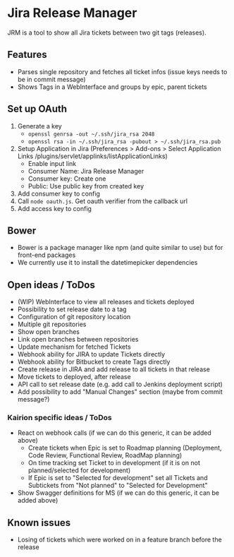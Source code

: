 # Jira Release Manager

JRM is a tool to show all Jira tickets between two git tags (releases).

## Features

* Parses single repository and fetches all ticket infos (issue keys needs to be in commit message)
* Shows Tags in a WebInterface and groups by epic, parent tickets

## Set up OAuth

1. Generate a key
   * `openssl genrsa -out ~/.ssh/jira_rsa 2048`
   * `openssl rsa -in ~/.ssh/jira_rsa -pubout > ~/.ssh/jira_rsa.pub`
2. Setup Application in Jira (Preferences > Add-ons > Select Application Links /plugins/servlet/applinks/listApplicationLinks)
   * Enable input link
   * Consumer Name: Jira Release Manager
   * Consumer key: Create one
   * Public: Use public key from created key
3. Add consumer key to config
4. Call `node oauth.js`. Get oauth verifier from the callback url
5. Add access key to config

## Bower

* Bower is a package manager like npm (and quite similar to use) but for front-end packages
* We currently use it to install the datetimepicker dependencies

## Open ideas / ToDos

* (WIP) WebInterface to view all releases and tickets deployed
* Possibility to set release date to a tag
* Configuration of git repository location
* Multiple git repositories
* Show open branches
* Link open branches between repositories
* Update mechanism for fetched Tickets
* Webhook ability for JIRA to update Tickets directly
* Webhook ability for Bitbucket to create Tags directly
* Create release in JIRA and add release to all tickets in that release
* Move tickets to deployed, after release
* API call to set release date (e.g. add call to Jenkins deployment script)
* Add possibility to add "Manual Changes" section (maybe from commit message?)

### Kairion specific ideas / ToDos

* React on webhook calls (if we can do this generic, it can be added above)
  * Create tickets when Epic is set to Roadmap planning (Deployment, Code Review, Functional Review, RoadMap planning)
  * On time tracking set Ticket to in development (if it is on not planned/selected for development)
  * If Epic is set to "Selected for development" set all Tickets and Subtickets from "Not planned" to "Selected for Development"
* Show Swagger definitions for MS (if we can do this generic, it can be added above)

## Known issues

* Losing of tickets which were worked on in a feature branch before the release
